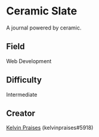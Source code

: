 # Ceramic Slate
A journal powered by ceramic.

## Field
Web Development

## Difficulty
Intermediate

## Creator
[Kelvin Praises](https://github.com/kelvinpraises/) (kelvinpraises#5918)
